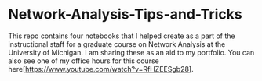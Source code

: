 # Network-Analysis-Tips-and-Tricks
This repo contains four notebooks that I helped create as a part of the instructional staff for a graduate course on Network Analysis at the University of Michigan. I am sharing these as an aid to my portfolio. You can also see one of my office hours for this course here[https://www.youtube.com/watch?v=RfHZEESgb28].
